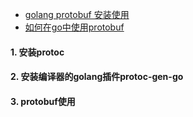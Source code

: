 

- [golang protobuf 安装使用](https://my.oschina.net/u/988780/blog/676665)
- [如何在go中使用protobuf](https://segmentfault.com/a/1190000010477733)
#### 1. 安装protoc
#### 2. 安装编译器的golang插件protoc-gen-go
#### 3. protobuf使用
